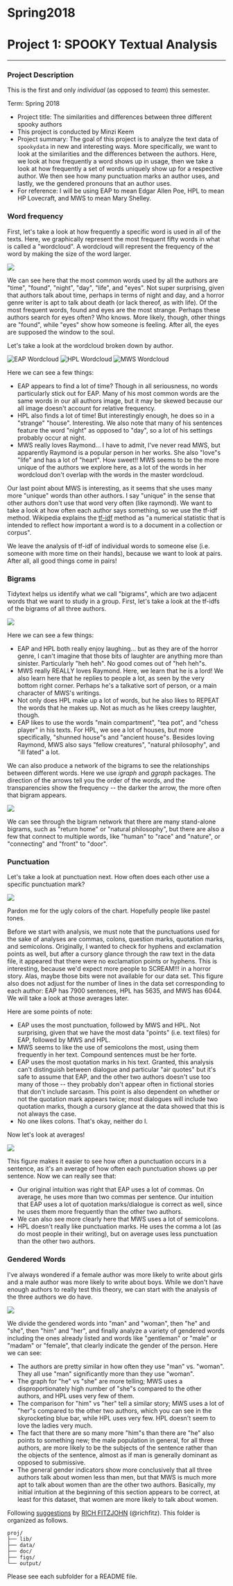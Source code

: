 # Spring2018
# Project 1: SPOOKY Textual Analysis

----


### Project Description
This is the first and only *individual* (as opposed to *team*) this semester. 

Term: Spring 2018

+ Project title: The similarities and differences between three different spooky authors
+ This project is conducted by Minzi Keem
+ Project summary: The goal of this project is to analyze the text data of `spookydata` in new and interesting ways. More specifically, we want to look at the similarities and the differences between the authors. Here, we look at how frequently a word shows up in usage, then we take a look at how frequently a set of words uniquely show up for a respective author. We then see how many punctuation marks an author uses, and lastly, we the gendered pronouns that an author uses.
+ For reference: I will be using EAP to mean Edgar Allen Poe, HPL to mean HP Lovecraft, and MWS to mean Mary Shelley.

### Word frequency
First, let's take a look at how frequently a specific word is used in all of the texts. Here, we graphically represent the most frequent fifty words in what is called a "wordcloud". A wordcloud will represent the frequency of the word by making the size of the word larger.

![](figs/Worldcloud_all.png)

We can see here that the most common words used by all the authors are "time", "found", "night", "day", "life", and "eyes". Not super surprising, given that authors talk about time, perhaps in terms of night and day, and a horror genre writer is apt to talk about death (or lack thereof, as with life). Of the most frequent words, found and eyes are the most strange. Perhaps these authors search for eyes often? Who knows. More likely, though, other things are "found", while "eyes" show how someone is feeling. After all, the eyes are supposed the window to the soul. 

Let's take a look at the wordcloud broken down by author.

![EAP Wordcloud](figs/Worldcloud_EAP.png)
![HPL Wordcloud](figs/Worldcloud_HPL.png)
![MWS Wordcloud](figs/Worldcloud_MWS.png)

Here we can see a few things:

+ EAP appears to find a lot of time? Though in all seriousness, no words particularly stick out for EAP. Many of his most common words are the same words in our all authors image, but it may be skewed because our all image doesn't account for relative frequency.
+ HPL also finds a lot of time! But interestingly enough, he does so in a "strange" "house". Interesting. We also note that many of his sentences feature the word "night" as opposed to "day", so a lot of his settings probably occur at night. 
+ MWS really loves Raymond... I have to admit, I've never read MWS, but apparently Raymond is a popular person in her works. She also "love"s "life" and has a lot of "heart". How sweet!! MWS seems to be the more unique of the authors we explore here, as a lot of the words in her wordcloud don't overlap with the words in the master wordcloud. 

Our last point about MWS is interesting, as it seems that she uses many more "unique" words than other authors. I say "unique" in the sense that other authors don't use that word very often (like raymond). We want to take a look at how often each author says something, so we use the tf-idf method. Wikipedia explains the [tf-idf](https://en.wikipedia.org/wiki/Tf%E2%80%93idf/) method as "a numerical statistic that is intended to reflect how important a word is to a document in a collection or corpus". 

We leave the analysis of tf-idf of individual words to someone else (i.e. someone with more time on their hands), because we want to look at pairs. After all, all good things come in pairs!

### Bigrams
Tidytext helps us identify what we call "bigrams", which are two adjacent words that we want to study in a group. First, let's take a look at the tf-idfs of the bigrams of all three authors.

![](figs/Bigram_tf-idf.png)

Here we can see a few things:

+ EAP and HPL both really enjoy laughing... but as they are of the horror genre, I can't imagine that those bits of laughter are anything more than sinister. Particularly "heh heh". No good comes out of "heh heh"s. 
+ MWS really REALLY loves Raymond. Here, we learn that he is a lord! We also learn here that he replies to people a lot, as seen by the very bottom right corner. Perhaps he's a talkative sort of person, or a main character of MWS's writings. 
+ Not only does HPL make up a lot of words, but he also likes to REPEAT the words that he makes up. Not as much as he likes creepy laughter, though.
+ EAP likes to use the words "main compartment", "tea pot", and "chess player" in his texts. For HPL, we see a lot of houses, but more specifically, "shunned house"s and "ancient house"s. Besides loving Raymond, MWS also says "fellow creatures", "natural philosophy", and "ill fated" a lot.

We can also produce a network of the bigrams to see the relationships between different words. Here we use *igraph* and *ggraph* packages. The direction of the arrows tell you the order of the words, and the transparencies show the frequency -- the darker the arrow, the more often that bigram appears.

![](figs/Bigram_network.png)

We can see through the bigram network that there are many stand-alone bigrams, such as "return home" or "natural philosophy", but there are also a few that connect to multiple words, like "human" to "race" and "nature", or "connecting" and "front" to "door". 

### Punctuation
Let's take a look at punctuation next. How often does each other use a specific punctuation mark?

![](figs/Punctuation_Count.png)

Pardon me for the ugly colors of the chart. Hopefully people like pastel tones.

Before we start with analysis, we must note that the punctuations used for the sake of analyses are commas, colons, question marks, quotation marks, and semicolons. Originally, I wanted to check for hyphens and exclamation points as well, but after a cursory glance through the raw text in the data file, it appeared that there were no exclamation points or hyphens. This is interesting, because we'd expect more people to SCREAM!!! in a horror story. Alas, maybe those bits were not available for our data set. This figure also does not adjust for the number of lines in the data set corresponding to each author: EAP has 7900 sentences, HPL has 5635, and MWS has 6044. We will take a look at those averages later.

Here are some points of note: 

+ EAP uses the most punctuation, followed by MWS and HPL. Not surprising, given that we have the most data "points" (i.e. text files) for EAP, followed by MWS and HPL. 
+ MWS seems to like the use of semicolons the most, using them frequently in her text. Compound sentences must be her forte.
+ EAP uses the most quotation marks in his text. Granted, this analysis can't distinguish between dialogue and particular "air quotes" but it's safe to assume that EAP, and the other two authors doesn't use too many of those -- they probably don't appear often in fictional stories that don't include sarcasm. This point is also dependent on whether or not the quotation mark appears twice; most dialogues will include two quotation marks, though a cursory glance at the data showed that this is not always the case.
+ No one likes colons. That's okay, neither do I. 

Now let's look at averages!

![](figs/Punctuation_Averages.png)

This figure makes it easier to see how often a punctuation occurs in a sentence, as it's an average of how often each punctuation shows up per sentence. Now we can really see that:

+ Our original intuition was right that EAP uses a lot of commas. On average, he uses more than two commas per sentence. Our intuition that EAP uses a lot of quotation marks/dialogue is correct as well, since he uses them more frequently than the other two authors.
+ We can also see more clearly here that MWS uses a lot of semicolons.
+ HPL doesn't really like punctuation marks. He uses the comma a lot (as do most people in their writing), but on average uses less punctuation than the other two authors.

### Gendered Words

I've always wondered if a female author was more likely to write about girls and a male author was more likely to write about boys. While we don't have enough authors to really test this theory, we can start with the analysis of the three authors we do have. 

![](figs/Gender_comp.png)

We divide the gendered words into "man" and "woman", then "he" and "she", then "him" and "her", and finally analyze a variety of gendered words including the ones already listed and words like "gentleman" or "male" or "madam" or "female", that clearly indicate the gender of the person. Here we can see:

+ The authors are pretty similar in how often they use "man" vs. "woman". They all use "man" significantly more than they use "woman". 
+ The graph for "he" vs "she" are more telling; MWS uses a disproportionately high number of "she"s compared to the other authors, and HPL uses very few of them. 
+ The comparison for "him" vs "her" tell a similar story; MWS uses a lot of "her"s compared to the other two authors, which you can see in the skyrocketing blue bar, while HPL uses very few. HPL doesn't seem to love the ladies very much.
+ The fact that there are so many more "him"s than there are "he" also points to something new; the male population in general, for all three authors, are more likely to be the subjects of the sentence rather than the objects of the sentence, almost as if man is generally dominant as opposed to submissive.
+ The general gender indicators show more conclusively that all three authors talk about women less than men, but that MWS is much more apt to talk about women than are the other two authors. Basically, my initial intuition at the beginning of this section appears to be correct, at least for this dataset, that women are more likely to talk about women.








Following [suggestions](http://nicercode.github.io/blog/2013-04-05-projects/) by [RICH FITZJOHN](http://nicercode.github.io/about/#Team) (@richfitz). This folder is organized as follows.

```
proj/
├── lib/
├── data/
├── doc/
├── figs/
└── output/
```

Please see each subfolder for a README file.
